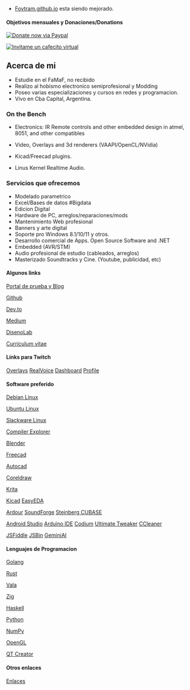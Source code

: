 * [Fovtram.github.io](https://fovtran.github.io) esta siendo mejorado.


#### Objetivos mensuales y Donaciones/Donations

[![Donate now via Paypal](https://www.paypalobjects.com/en_US/i/btn/btn_donate_LG.gif)](https://www.paypal.com/donate/?hosted_button_id=BX8G6VJ8RKNRY)

[![Invitame un cafecito virtual](https://cdn.cafecito.app/imgs/buttons/button_1.svg)](https://cafecito.app/manueduc)


## Acerca de mi

- Estudie en el FaMaF, no recibido
- Realizo al hobismo electronico semiprofesional y Modding
- Poseo varias especializaciones y cursos en redes y programacion.
- Vivo en Cba Capital, Argentina.


### On the Bench


- Electronics: IR Remote controls and other embedded design in atmel, 8051, and other compatibles

- Video, Overlays and 3d renderers (VAAPI/OpenCL/NVidia)
- Kicad/Freecad plugins.
- Linus Kernel Realtime Audio.


### Servicios que ofrecemos

* Modelado parametrico
* Excel/Bases de datos #Bigdata
* Edicion Digital
* Hardware de PC, arreglos/reparaciones/mods
* Mantenimiento Web profesional
* Banners y arte digital
* Soporte pro Windows 8.1/10/11 y otros.
* Desarrollo comercial de Apps. Open Source Software and .NET
* Embedded (AVR/STM)
* Audio profesional de estudio (cableados, arreglos)
* Masterizado Soundtracks y Cine. (Youtube, publicidad, etc)


#### Algunos links

[Portal de prueba y Blog](https://manuapp.vercel.app/)

[Github](https://www.github.com/fovtran/fovtran)

[Dev.to](https://dev.to/manueduc)

[Medium](https://medium.com/@diegocad)

[DisenoLab](https://sites.google.com/view/disenolab)

[Curriculum vitae](https://)


#### Links para Twitch

[Overlays](https://overlay.expert/builder/)
[RealVoice](https://realvoicebot.wtf/dashboard)
[Dashboard](https://dashboard.twitch.tv/)
[Profile](https://www.twitch.tv/komwino)


#### Software preferido

[Debian Linux](https://www.debian.org/)

[Ubuntu Linux](https://ubuntu.com/)

[Slackware Linux](http://www.slackware.com/)

[Compiler Explorer](https://godbolt.org/)


[Blender](https://www.blender.org)

[Freecad](https://www.freecad.org/)

[Autocad](https://www.autodesk.com/latam/products?cjdata=MXxOfDB8WXww&mktvar002=afc_latam_deeplink&AID=13955714&PID=8299320&SID=jkp_CjwKCAiA-Oi7BhA1EiwA2rIu28oJCUDKi-IUjLA_Mg5EHr-t40AbQwAn4vQBD5nZ0O655JL_1AOZPxoCh2kQAvD_BwE&cjevent=b765d53ccbbd11ef815da7510a82b836&affname=8299320_13955714)

[Coreldraw](https://www.coreldraw.com/en/product/coreldraw/?x-vehicle=ppc_brkws&utm_medium=cpc&utm_source=google&utm_campaign=&utm_term=coreldraw&utm_content=&utm_id=13190095437&extensionid=&matchtype=e&device=c&devicemodel=&creative=659595446099&network=g&placement=&x-source=ppc&x-target=ppc&promo=ppc&gad_source=1)

[Krita](https://krita.org/en/)

[Kicad](https://www.kicad.org/)
[EasyEDA](https://easyeda.com/)

[Ardour](https://ardour.org/)
[SoundForge](https://www.magix.com/us/music-editing/sound-forge/?srsltid=AfmBOor3Az4QV9pDI_9fSvDDC-n44YtM9PPSL7D2dyQ8st-qtb7-TlaE)
[Steinberg CUBASE](https://www.steinberg.net/cubase/)

[Android Studio](https://developer.android.com/studio?)
[Arduino IDE](https://www.arduino.cc/en/software)
[Codium](https://vscodium.com/)
[Ultimate Tweaker](https://www.thewindowsclub.com/ultimate-windows-tweaker-4-windows-10)
[CCleaner](https://www.ccleaner.com/)

[JSFiddle](https://jsfiddle.net/)
[JSBin](http://jsbin.com/uderuw/17/edit?html,output)
[GeminiAI](https://gemini.google.com/)


#### Lenguajes de Programacion

[Golang](https://go.dev/)

[Rust](https://www.rust-lang.org/)

[Vala](http://valalang.org)

[Zig](https://ziglang.org/)

[Haskell](https://www.haskell.org/)

[Python](https://www.python.org/)

[NumPy](https://numpy.org/)

[OpenGL](https://www.opengl.org/)

[QT Creator](https://doc.qt.io/qt-5/)


#### Otros enlaces

[Enlaces](WEBS.md)
